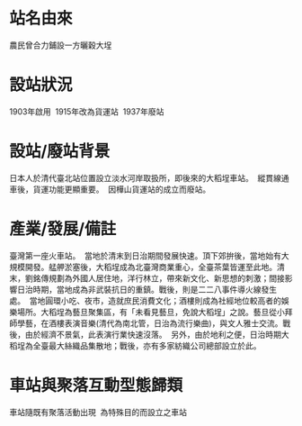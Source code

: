 # 站名由來

農民曾合力鋪設一方曬穀大埕 

# 設站狀況

1903年啟用 
1915年改為貨運站 
1937年廢站 

# 設站/廢站背景

日本人於清代臺北站位置設立淡水河岸取扱所，即後來的大稻埕車站。 
縱貫線通車後，貨運功能更顯重要。 
因樺山貨運站的成立而廢站。 

# 產業/發展/備註

臺灣第一座火車站。 
當地於清末到日治期間發展快速。頂下郊拚後，當地始有大規模開發。艋舺淤塞後，大稻埕成為北臺灣商業重心，全臺茶葉皆運至此地。清末，劉銘傳規劃為外國人居住地，洋行林立，帶來新文化、新思想的刺激；間接影響日治時期，當地成為非武裝抗日的重鎮。戰後，則是二二八事件導火線發生處。 
當地圓環小吃、夜市，造就庶民消費文化；酒樓則成為社經地位較高者的娛樂場所。大稻埕為藝旦聚集區，有「未看見藝旦，免說大稻埕」之說。藝旦從小拜師學藝，在酒樓表演音樂(清代為南北管，日治為流行樂曲)，與文人雅士交流。戰後，由於經濟不景氣，此表演行業快速沒落。 
另外，由於地利之便，日治時期大稻埕為全臺最大絲織品集散地；戰後，亦有多家紡織公司總部設立於此。 

# 車站與聚落互動型態歸類

車站隨既有聚落活動出現 
為特殊目的而設立之車站 

